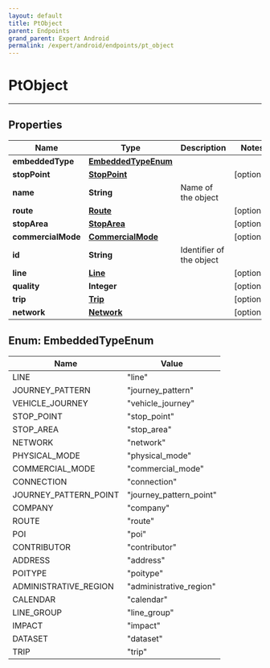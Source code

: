 ```yaml
---
layout: default
title: PtObject
parent: Endpoints
grand_parent: Expert Android
permalink: /expert/android/endpoints/pt_object
---
```


# PtObject

---

## Properties

| Name | Type | Description | Notes
| ------------ | ------------- | ------------- | -------------
**embeddedType** | [**EmbeddedTypeEnum**](#EmbeddedTypeEnum) |  | 
**stopPoint** | [**StopPoint**](/navitia_sdk_docs/expert/android/endpoints/stop_point) |  |  [optional]
**name** | **String** | Name of the object | 
**route** | [**Route**](/navitia_sdk_docs/expert/android/endpoints/route) |  |  [optional]
**stopArea** | [**StopArea**](/navitia_sdk_docs/expert/android/endpoints/stop_area) |  |  [optional]
**commercialMode** | [**CommercialMode**](/navitia_sdk_docs/expert/android/endpoints/commercial_mode) |  |  [optional]
**id** | **String** | Identifier of the object | 
**line** | [**Line**](/navitia_sdk_docs/expert/android/endpoints/line) |  |  [optional]
**quality** | **Integer** |  |  [optional]
**trip** | [**Trip**](/navitia_sdk_docs/expert/android/endpoints/trip) |  |  [optional]
**network** | [**Network**](/navitia_sdk_docs/expert/android/endpoints/network) |  |  [optional]


<a name="EmbeddedTypeEnum"></a>
## Enum: EmbeddedTypeEnum
| Name | Value
| ---- | -----
LINE | &quot;line&quot;
JOURNEY_PATTERN | &quot;journey_pattern&quot;
VEHICLE_JOURNEY | &quot;vehicle_journey&quot;
STOP_POINT | &quot;stop_point&quot;
STOP_AREA | &quot;stop_area&quot;
NETWORK | &quot;network&quot;
PHYSICAL_MODE | &quot;physical_mode&quot;
COMMERCIAL_MODE | &quot;commercial_mode&quot;
CONNECTION | &quot;connection&quot;
JOURNEY_PATTERN_POINT | &quot;journey_pattern_point&quot;
COMPANY | &quot;company&quot;
ROUTE | &quot;route&quot;
POI | &quot;poi&quot;
CONTRIBUTOR | &quot;contributor&quot;
ADDRESS | &quot;address&quot;
POITYPE | &quot;poitype&quot;
ADMINISTRATIVE_REGION | &quot;administrative_region&quot;
CALENDAR | &quot;calendar&quot;
LINE_GROUP | &quot;line_group&quot;
IMPACT | &quot;impact&quot;
DATASET | &quot;dataset&quot;
TRIP | &quot;trip&quot;



